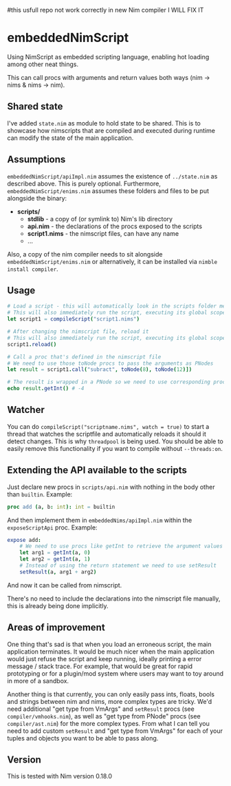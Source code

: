 #this usfull repo not work correctly in new Nim compiler I WILL FIX IT
# embeddedNimScript
Using NimScript as embedded scripting language, enabling hot loading among other neat things.

This can call procs with arguments and return values both ways (nim -> nims & nims -> nim).


## Shared state
I've added ``state.nim`` as module to hold state to be shared.
This is to showcase how nimscripts that are compiled and executed during runtime can modify the state of the main application.

## Assumptions
``embeddedNimScript/apiImpl.nim`` assumes the existence of ``../state.nim`` as described above. This is purely optional.
Furthermore, ``embeddedNimScript/enims.nim`` assumes these folders and files to be put alongside the binary:

* **scripts/**
  * **stdlib** - a copy of (or symlink to) Nim's lib directory
  * **api.nim** - the declarations of the procs exposed to the scripts
  * **script1.nims** - the nimscript files, can have any name
  * ...

Also, a copy of the nim compiler needs to sit alongside ``embeddedNimScript/enims.nim`` or alternatively, it can be installed via ``nimble install compiler``.


## Usage

```nim
# Load a script - this will automatically look in the scripts folder mentioned above
# This will also immediately run the script, executing its global scope and defining its procs
let script1 = compileScript("script1.nims")

# After changing the nimscript file, reload it
# This will also immediately run the script, executing its global scope and redefining its procs
script1.reload()

# Call a proc that's defined in the nimscript file
# We need to use those toNode procs to pass the arguments as PNodes
let result = script1.call("subract", toNode(8), toNode(12)])

# The result is wrapped in a PNode so we need to use corresponding proc from compiler/ast to get the value
echo result.getInt() # -4
```

## Watcher

You can do ``compileScript("scriptname.nims", watch = true)`` to start a thread that watches the scriptfile and automatically reloads it should it detect changes. This is why ``threadpool`` is being used. You should be able to easily remove this functionality if you want to compile without ``--threads:on``.


## Extending the API available to the scripts

Just declare new procs in ``scripts/api.nim`` with nothing in the body other than ``builtin``. Example:
```nim
proc add (a, b: int): int = builtin
```

And then implement them in ``embeddedNims/apiImpl.nim`` within the ``exposeScriptApi`` proc. Example:

```nim
expose add:
    # We need to use procs like getInt to retrieve the argument values from VmArgs
    let arg1 = getInt(a, 0)
    let arg2 = getInt(a, 1)
    # Instead of using the return statement we need to use setResult
    setResult(a, arg1 + arg2)
```
And now it can be called from nimscript.

There's no need to include the declarations into the nimscript file manually, this is already being done implicitly.


## Areas of improvement

One thing that's sad is that when you load an erroneous script, the main application terminates. It would be much nicer when the main application would just refuse the script and keep running, ideally printing a error message / stack trace. For example, that would be great for rapid prototyping or for a plugin/mod system where users may want to toy around in more of a sandbox.

Another thing is that currently, you can only easily pass ints, floats, bools and strings between nim and nims, more complex types are tricky. We'd need additional "get type from VmArgs" and ``setResult`` procs (see ``compiler/vmhooks.nim``), as well as "get type from PNode" procs (see ``compiler/ast.nim``) for the more complex types. From what I can tell you need to add custom ``setResult`` and "get type from VmArgs" for each of your tuples and objects you want to be able to pass along.


## Version

This is tested with Nim version 0.18.0
